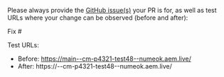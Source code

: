 Please always provide the [GitHub issue(s)](../issues) your PR is for, as well as test URLs where your change can be observed (before and after):

Fix #<gh-issue-id>

Test URLs:
- Before: https://main--cm-p4321-test48--numeok.aem.live/
- After: https://<branch>--cm-p4321-test48--numeok.aem.live/
